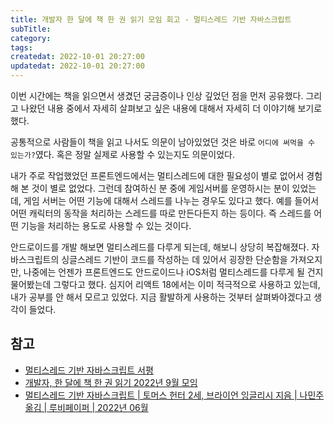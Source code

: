 ```yaml
---
title: 개발자 한 달에 책 한 권 읽기 모임 회고 - 멀티스레드 기반 자바스크립트
subTitle:
category:
tags:
createdat: 2022-10-01 20:27:00
updatedat: 2022-10-01 20:27:00
---
```


이번 시간에는 책을 읽으면서 생겼던 궁금증이나 인상 깊었던 점을 먼저 공유했다.
그리고 나왔던 내용 중에서 자세히 살펴보고 싶은 내용에 대해서 자세히 더 이야기해
보기로 했다.  

공통적으로 사람들이 책을 읽고 나서도 의문이 남아있었던 것은 바로 `어디에 써먹을
수 있는가?`였다. 혹은 정말 실제로 사용할 수 있는지도 의문이었다.  

내가 주로 작업했었던 프론트엔드에서는 멀티스레드에 대한 필요성이 별로 없어서
경험해 본 것이 별로 없었다. 그런데 참여하신 분 중에 게임서버를 운영하시는 분이
있었는데, 게임 서버는 어떤 기능에 대해서 스레드를 나누는 경우도 있다고 했다.
예를 들어서 어떤 캐릭터의 동작을 처리하는 스레드를 따로 만든다든지 하는 등이다. 즉
스레드를 어떤 기능을 처리하는 용도로 사용할 수 있는 것이다.  

안드로이드를 개발 해보면 멀티스레드를 다루게 되는데, 해보니 상당히 복잡해졌다.
자바스크립트의 싱글스레드 기반이 코드를 작성하는 데 있어서 굉장한 단순함을
가져오지만, 나중에는 언젠가 프론트엔드도 안드로이드나 iOS처럼 멀티스레드를
다루게 될 건지 물어봤는데 그렇다고 했다. 심지어 리액트 18에서는 이미 적극적으로
사용하고 있는데, 내가 공부를 안 해서 모르고 있었다. 지금 활발하게 사용하는 것부터
살펴봐야겠다고 생각이 들었다.

## 참고

* [멀티스레드 기반 자바스크립트 서평](https://hannut91.github.io/blogs/books/multithreaded-javascript)
* [개발자, 한 달에 책 한 권 읽기 2022년 9월 모임](https://festa.io/my/tickets/event/2604)
* [멀티스레드 기반 자바스크립트 \| 토머스 헌터 2세, 브라이언 잉글리시 지음 \| 나민주 옮김 \| 루비페이퍼 \| 2022년 06월](http://www.kyobobook.co.kr/product/detailViewKor.laf?ejkGb=KOR&mallGb=KOR&barcode=9791186710838&orderClick=LAG&Kc=)
